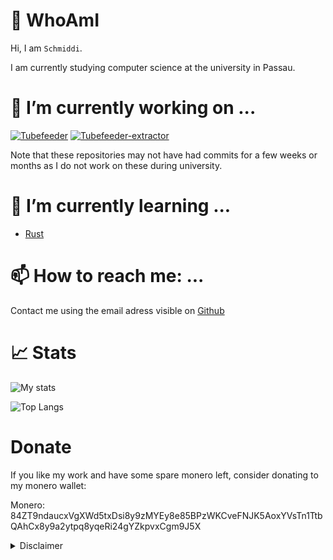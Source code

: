 
<!--
**Schmiddiii/Schmiddiii** is a ✨ _special_ ✨ repository because its `README.md` (this file) appears on your GitHub profile.

Here are some ideas to get you started:

- 👯 I’m looking to collaborate on ...
- 🤔 I’m looking for help with ...
- 💬 Ask me about ...
- 😄 Pronouns: ...
- ⚡ Fun fact: ...
-->

# :bust_in_silhouette: WhoAmI

Hi, I am `Schmiddi`.

I am currently studying computer science at the university in Passau.

# 🔭 I’m currently working on ...

[![Tubefeeder](https://github-readme-stats.vercel.app/api/pin/?username=Tubefeeder&repo=Tubefeeder&theme=calm)](https://github.com/Tubefeeder/Tubefeeder)
[![Tubefeeder-extractor](https://github-readme-stats.vercel.app/api/pin/?username=Tubefeeder&repo=tubefeeder-extractor&theme=calm)](https://github.com/Tubefeeder/tubefeeder-extractor)


Note that these repositories may not have had commits for a few weeks or months as I do not work on these during university. 

# 🌱 I’m currently learning ...

- [Rust](https://www.rust-lang.org/)

# 📫 How to reach me: ...
Contact me using the email adress visible on [Github](https://github.com/Schmiddiii)

# :chart_with_upwards_trend: Stats
![My stats](https://github-readme-stats.vercel.app/api?username=schmiddiii&show_icons=true&include_all_commits=true&theme=calm)

![Top Langs](https://github-readme-stats.vercel.app/api/top-langs/?username=schmiddiii&layout=compact&theme=calm)

# Donate

If you like my work and have some spare monero left, consider donating to my monero wallet:

Monero: 84ZT9ndaucxVgXWd5txDsi8y9zMYEy8e85BPzWKCveFNJK5AoxYVsTn1TtbQAhCx8y9a2ytpq8yqeRi24gYZkpvxCgm9J5X

<details><summary>Disclaimer</summary>
All those beautiful stats and repository images have been generated by 

[![Readme Card](https://github-readme-stats.vercel.app/api/pin/?username=anuraghazra&repo=github-readme-stats&show_owner=true&theme=calm)](https://github.com/anuraghazra/github-readme-stats)
</details>
